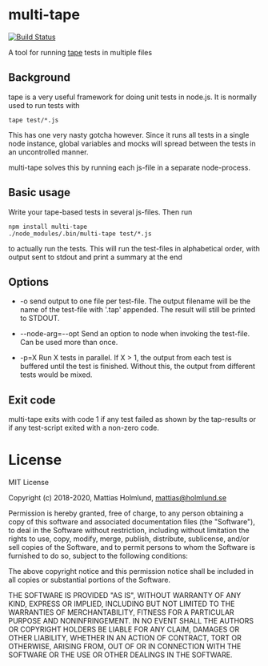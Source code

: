 # multi-tape

[![Build Status](https://travis-ci.org/mattiash/node-multi-tape.svg?branch=master)](https://travis-ci.org/mattiash/node-multi-tape)

A tool for running [tape](https://github.com/substack/tape) tests in multiple files

## Background

tape is a very useful framework for doing unit tests in node.js. It is normally
used to run tests with

    tape test/*.js

This has one very nasty gotcha however. Since it runs all tests in a single node
instance, global variables and mocks will spread between the tests in an
uncontrolled manner.

multi-tape solves this by running each js-file in a separate node-process.

## Basic usage

Write your tape-based tests in several js-files. Then run

    npm install multi-tape
    ./node_modules/.bin/multi-tape test/*.js

to actually run the tests. This will run the test-files in alphabetical order,
with output sent to stdout and print a summary at the end

## Options

-   -o send output to one file per test-file. The output filename will be the name
    of the test-file with '.tap' appended. The result will still be printed to
    STDOUT.

-   --node-arg=--opt Send an option to node when invoking the test-file. Can be
    used more than once.

-   -p=X Run X tests in parallel. If X > 1, the output from each test is buffered
    until the test is finished. Without this, the output from different tests would
    be mixed.

## Exit code

multi-tape exits with code 1 if any test failed as shown by the tap-results or
if any test-script exited with a non-zero code.

# License

MIT License

Copyright (c) 2018-2020, Mattias Holmlund, <mattias@holmlund.se>

Permission is hereby granted, free of charge, to any person obtaining a copy of this software and associated documentation files (the "Software"), to deal in the Software without restriction, including without limitation the rights to use, copy, modify, merge, publish, distribute, sublicense, and/or sell copies of the Software, and to permit persons to whom the Software is furnished to do so, subject to the following conditions:

The above copyright notice and this permission notice shall be included in all copies or substantial portions of the Software.

THE SOFTWARE IS PROVIDED "AS IS", WITHOUT WARRANTY OF ANY KIND, EXPRESS OR IMPLIED, INCLUDING BUT NOT LIMITED TO THE WARRANTIES OF MERCHANTABILITY, FITNESS FOR A PARTICULAR PURPOSE AND NONINFRINGEMENT. IN NO EVENT SHALL THE AUTHORS OR COPYRIGHT HOLDERS BE LIABLE FOR ANY CLAIM, DAMAGES OR OTHER LIABILITY, WHETHER IN AN ACTION OF CONTRACT, TORT OR OTHERWISE, ARISING FROM, OUT OF OR IN CONNECTION WITH THE SOFTWARE OR THE USE OR OTHER DEALINGS IN THE SOFTWARE.
